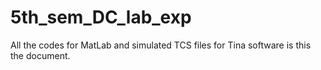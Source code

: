 # 5th_sem_DC_lab_exp
All the codes for MatLab and simulated TCS files for Tina software is this the document.
